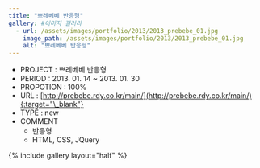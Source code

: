 ```yaml
---
title: "쁘레베베 반응형"
gallery: #이미지 갤러리
  - url: /assets/images/portfolio/2013/2013_prebebe_01.jpg
    image_path: /assets/images/portfolio/2013/2013_prebebe_01.jpg
    alt: "쁘레베베 반응형"
---
```


- PROJECT : 쁘레베베 반응형
- PERIOD : 2013. 01. 14 ~ 2013. 01. 30
- PROPOTION : 100%
- URL : [http://prebebe.rdy.co.kr/main/](http://prebebe.rdy.co.kr/main/){:target="\_blank"}
- TYPE : new
- COMMENT
  - 반응형
  - HTML, CSS, JQuery

{% include gallery layout="half" %}

